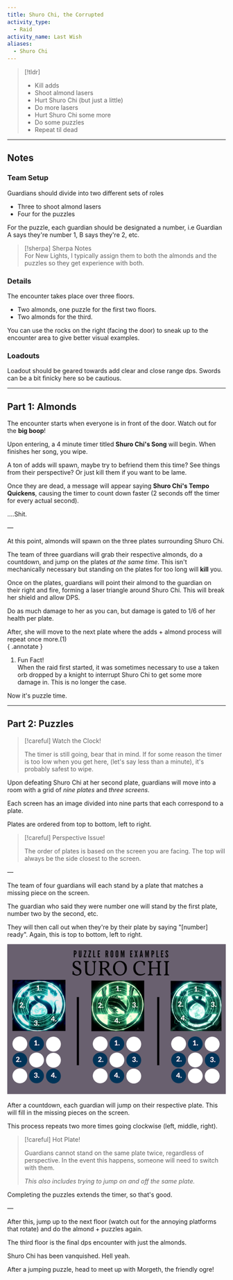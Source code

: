 ```yaml
---
title: Shuro Chi, the Corrupted  
activity_type:
  - Raid
activity_name: Last Wish  
aliases:
  - Shuro Chi
---
```


> [!tldr]  
> - Kill adds  
> - Shoot almond lasers  
> - Hurt Shuro Chi (but just a little)  
> - Do more lasers  
> - Hurt Shuro Chi some more  
> - Do some puzzles  
> - Repeat til dead  

---  
  

## Notes  

  

### Team Setup  

  
Guardians should divide into two different sets of roles  
- Three to shoot almond lasers  
- Four for the puzzles  
  
For the puzzle, each guardian should be designated a number, i.e Guardian A says they're number 1, B says they're 2, etc.  

> [!sherpa] Sherpa Notes  
> For New Lights, I typically assign them to both the almonds and the puzzles so they get experience with both.  

### Details  

  
The encounter takes place over three floors.  
 - Two almonds, one puzzle for the first two floors.  
 - Two almonds for the third.  
  
You can use the rocks on the right (facing the door) to sneak up to the encounter area to give better visual examples.  
  

### Loadouts  

  
Loadout should be geared towards add clear and close range dps. Swords can be a bit finicky here so be cautious.  
  
----  
  

## Part 1: Almonds  

  
The encounter starts when everyone is in front of the door. Watch out for the **big boop**!  
  
Upon entering, a 4 minute timer titled **Shuro Chi's Song** will begin. When finishes her song, you wipe.  
  
A ton of adds will spawn, maybe try to befriend them this time? See things from their perspective? Or just kill them if you want to be lame.  
  
Once they are dead, a message will appear saying **Shuro Chi's Tempo Quickens**, causing the timer to count down faster (2 seconds off the timer for every actual second).  
  
....Shit.  
  
—  
  
At this point, almonds will spawn on the three plates surrounding Shuro Chi.  
  
The team of three guardians will grab their respective almonds, do a countdown, and jump on the plates *at the same time*. This isn't mechanically necessary but standing on the plates for too long will **kill** you.  
  
Once on the plates, guardians will point their almond to the guardian on their right and fire, forming a laser triangle around Shuro Chi. This will break her shield and allow DPS.  
  
Do as much damage to her as you can, but damage is gated to 1/6 of her health per plate.  
  
After, she will move to the next plate where the adds + almond process will repeat once more.(1)  
{ .annotate }

1. Fun Fact!  
When the raid first started, it was sometimes necessary to use a taken orb dropped by a knight to interrupt Shuro Chi to get some more damage in. This is no longer the case.

Now it's puzzle time.  
  
----  
  

## Part 2: Puzzles  

> [!careful] Watch the Clock!  
>
> The timer is still going, bear that in mind. If for some reason the timer is too low when you get here, (let's say less than a minute), it's probably safest to wipe.  

Upon defeating Shuro Chi at her second plate, guardians will move into a room with a grid of *nine plates* and *three screens*.  
  
Each screen has an image divided into nine parts that each correspond to a plate.  
  
Plates are ordered from top to bottom, left to right.  

> [!careful] Perspective Issue!  
>
> The order of plates is based on the screen you are facing. The top will always be the side closest to the screen.  

—  
  
The team of four guardians will each stand by a plate that matches a missing piece on the screen.  
  
The guardian who said they were number one will stand by the first plate, number two by the second, etc.  
  
They will then call out when they're by their plate by saying "\[number] ready". Again, this is top to bottom, left to right.  
  
![Puzzle Plates](../../assets/img/LW-SC-Plate.png)  
  
After a countdown, each guardian will jump on their respective plate. This will fill in the missing pieces on the screen.  
  
This process repeats two more times going clockwise (left, middle, right).  

> [!careful] Hot Plate!  
>
> Guardians cannot stand on the same plate twice, regardless of perspective. In the event this happens, someone will need to switch with them.  
>
> *This also includes trying to jump on and off the same plate.*  

Completing the puzzles extends the timer, so that's good.  
  
—  
  
After this, jump up to the next floor (watch out for the annoying platforms that rotate) and do the almond + puzzles again.  
  
The third floor is the final dps encounter with just the almonds.  
  
Shuro Chi has been vanquished. Hell yeah.  
  
After a jumping puzzle, head to meet up with Morgeth, the friendly ogre!